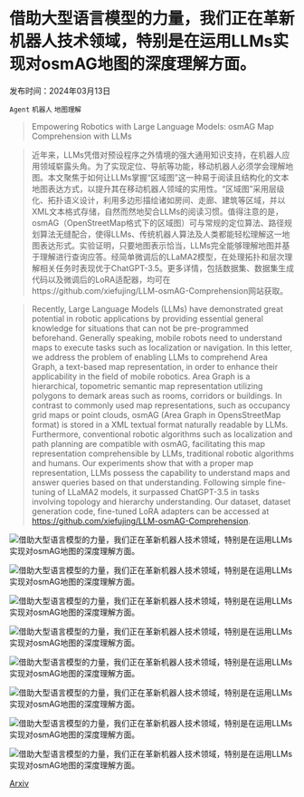 # 借助大型语言模型的力量，我们正在革新机器人技术领域，特别是在运用LLMs实现对osmAG地图的深度理解方面。

发布时间：2024年03月13日

`Agent` `机器人` `地图理解`

> Empowering Robotics with Large Language Models: osmAG Map Comprehension with LLMs

> 近年来，LLMs凭借对预设程序之外情境的强大通用知识支持，在机器人应用领域崭露头角。为了实现定位、导航等功能，移动机器人必须学会理解地图。本文聚焦于如何让LLMs掌握“区域图”这一种易于阅读且结构化的文本地图表达方式，以提升其在移动机器人领域的实用性。“区域图”采用层级化、拓扑语义设计，利用多边形描绘诸如房间、走廊、建筑等区域，并以XML文本格式存储，自然而然地契合LLMs的阅读习惯。值得注意的是，osmAG（OpenStreetMap格式下的区域图）可与常规的定位算法、路径规划算法无缝配合，使得LLMs、传统机器人算法及人类都能轻松理解这一地图表达形式。实验证明，只要地图表示恰当，LLMs完全能够理解地图并基于理解进行查询应答。经简单微调后的LLaMA2模型，在处理拓扑和层次理解相关任务时表现优于ChatGPT-3.5。更多详情，包括数据集、数据集生成代码以及微调后的LoRA适配器，均可在https://github.com/xiefujing/LLM-osmAG-Comprehension网站获取。

> Recently, Large Language Models (LLMs) have demonstrated great potential in robotic applications by providing essential general knowledge for situations that can not be pre-programmed beforehand. Generally speaking, mobile robots need to understand maps to execute tasks such as localization or navigation. In this letter, we address the problem of enabling LLMs to comprehend Area Graph, a text-based map representation, in order to enhance their applicability in the field of mobile robotics. Area Graph is a hierarchical, topometric semantic map representation utilizing polygons to demark areas such as rooms, corridors or buildings. In contrast to commonly used map representations, such as occupancy grid maps or point clouds, osmAG (Area Graph in OpensStreetMap format) is stored in a XML textual format naturally readable by LLMs. Furthermore, conventional robotic algorithms such as localization and path planning are compatible with osmAG, facilitating this map representation comprehensible by LLMs, traditional robotic algorithms and humans. Our experiments show that with a proper map representation, LLMs possess the capability to understand maps and answer queries based on that understanding. Following simple fine-tuning of LLaMA2 models, it surpassed ChatGPT-3.5 in tasks involving topology and hierarchy understanding. Our dataset, dataset generation code, fine-tuned LoRA adapters can be accessed at https://github.com/xiefujing/LLM-osmAG-Comprehension.

![借助大型语言模型的力量，我们正在革新机器人技术领域，特别是在运用LLMs实现对osmAG地图的深度理解方面。](../../../paper_images/2403.08228/email2.png)

![借助大型语言模型的力量，我们正在革新机器人技术领域，特别是在运用LLMs实现对osmAG地图的深度理解方面。](../../../paper_images/2403.08228/elevator.png)

![借助大型语言模型的力量，我们正在革新机器人技术领域，特别是在运用LLMs实现对osmAG地图的深度理解方面。](../../../paper_images/2403.08228/x1.png)

![借助大型语言模型的力量，我们正在革新机器人技术领域，特别是在运用LLMs实现对osmAG地图的深度理解方面。](../../../paper_images/2403.08228/x2.png)

![借助大型语言模型的力量，我们正在革新机器人技术领域，特别是在运用LLMs实现对osmAG地图的深度理解方面。](../../../paper_images/2403.08228/dataset.png)

![借助大型语言模型的力量，我们正在革新机器人技术领域，特别是在运用LLMs实现对osmAG地图的深度理解方面。](../../../paper_images/2403.08228/hier_map.png)

![借助大型语言模型的力量，我们正在革新机器人技术领域，特别是在运用LLMs实现对osmAG地图的深度理解方面。](../../../paper_images/2403.08228/x3.png)

![借助大型语言模型的力量，我们正在革新机器人技术领域，特别是在运用LLMs实现对osmAG地图的深度理解方面。](../../../paper_images/2403.08228/loss.png)

[Arxiv](https://arxiv.org/abs/2403.08228)